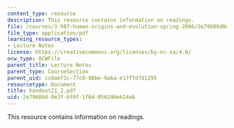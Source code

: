 ```yaml
---
content_type: resource
description: This resource contains information on readings.
file: /courses/3-987-human-origins-and-evolution-spring-2006/2e79686d0e3f6f0f1f6405619be624e6_handout21_2.pdf
file_type: application/pdf
learning_resource_types:
- Lecture Notes
license: https://creativecommons.org/licenses/by-nc-sa/4.0/
ocw_type: OCWFile
parent_title: Lecture Notes
parent_type: CourseSection
parent_uid: cc8aef1c-77c8-86be-9a6a-e17f7d7d1295
resourcetype: Document
title: handout21_2.pdf
uid: 2e79686d-0e3f-6f0f-1f64-05619be624e6
---
```

This resource contains information on readings.